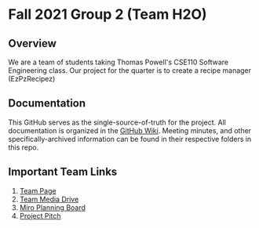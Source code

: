 # Fall 2021 Group 2 (Team H2O)

## Overview

We are a team of students taking Thomas Powell's CSE110 Software Engineering class. Our project for the quarter is to create a recipe manager (EzPzRecipez)

## Documentation

This GitHub serves as the single-source-of-truth for the project. All documentation is organized in the [GitHub Wiki](https://github.com/cse110-fa21-group2/cse110-fa21-group2/wiki). Meeting minutes, and other specifically-archived information can be found in their respective folders in this repo. 

## Important Team Links

1. [Team Page](admin/team.md)
2. [Team Media Drive](https://drive.google.com/drive/u/1/folders/0AFuPoOL2dVNLUk9PVA)
3. [Miro Planning Board](https://miro.com/app/board/o9J_lpl-XMA=/)
4. [Project Pitch](https://docs.google.com/presentation/d/11jF1oKp75DLx46tuGD6EQLSZYdLSG2OP50iHBZg_Hf0/edit?usp=sharing)
